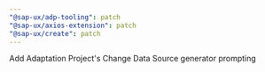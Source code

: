 ```yaml
---
"@sap-ux/adp-tooling": patch
"@sap-ux/axios-extension": patch
"@sap-ux/create": patch
---
```


Add Adaptation Project's Change Data Source generator prompting
